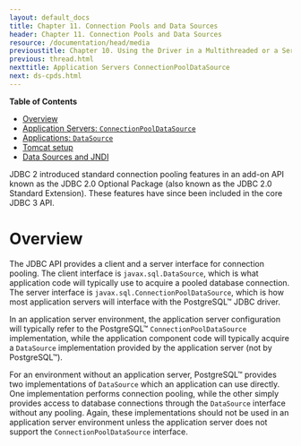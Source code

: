 ```yaml
---
layout: default_docs
title: Chapter 11. Connection Pools and Data Sources
header: Chapter 11. Connection Pools and Data Sources
resource: /documentation/head/media
previoustitle: Chapter 10. Using the Driver in a Multithreaded or a Servlet Environment
previous: thread.html
nexttitle: Application Servers ConnectionPoolDataSource
next: ds-cpds.html
---
```


**Table of Contents**

* [Overview](datasource.html#ds-intro)
* [Application Servers: `ConnectionPoolDataSource`](ds-cpds.html)
* [Applications: `DataSource`](ds-ds.html)
* [Tomcat setup](tomcat.html)
* [Data Sources and JNDI](jndi.html)

JDBC 2 introduced standard connection pooling features in an add-on API known as
the JDBC 2.0 Optional Package (also known as the JDBC 2.0 Standard Extension).
These features have since been included in the core JDBC 3 API.

<a name="ds-intro"></a>
# Overview

The JDBC API provides a client and a server interface for connection pooling.
The client interface is `javax.sql.DataSource`, which is what application code
will typically use to acquire a pooled database connection. The server interface
is `javax.sql.ConnectionPoolDataSource`, which is how most application servers
will interface with the PostgreSQL™ JDBC driver.

In an application server environment, the application server configuration will
typically refer to the PostgreSQL™ `ConnectionPoolDataSource` implementation,
while the application component code will typically acquire a `DataSource`
implementation provided by the application server (not by PostgreSQL™).

For an environment without an application server, PostgreSQL™ provides two
implementations of `DataSource` which an application can use directly. One
implementation performs connection pooling, while the other simply provides
access to database connections through the `DataSource` interface without any
pooling. Again, these implementations should not be used in an application server
environment unless the application server does not support the `ConnectionPoolDataSource`
interface.
